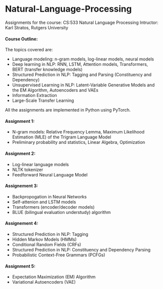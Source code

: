 # Natural-Language-Processing

Assignments for the course: CS:533 Natural Language Processing
Intructor: Karl Stratos, Rutgers University

#### Course Outline:
The topics covered are: 
* Language modeling: n-gram models, log-linear models, neural models
* Deep learning in NLP: RNN, LSTM, Attention models, Transformers, BERT (transfer knowledge models)
* Structured Prediction in NLP: Tagging and Parsing (Constituency and Dependency)
* Unsupervised Learning in NLP: Latent-Variable Generative Models and the EM Algorithm, Autoencoders and VAEs
* Information Extraction
* Large-Scale Transfer Learning 


All the assignments are implemented in Python using PyTorch. 

#### Assignment 1: 
* N-gram models: Relative Frequency Lemma, Maximum Likelihood Estimation (MLE) of the Trigram Language Model
* Preliminary probability and statistics, Linear Algebra, Optimization

#### Assignment 2:
* Log-linear language models
* NLTK tokenizer
* Feedforward Neural Language Model

#### Assignement 3: 
* Backpropogation in Neural Networks
* Self-attenion and LSTM models
* Transformers (encoder/decoder models)
* BLUE (bilingual evaluation understudy) algorithm

#### Assignement 4:
* Structured Prediction in NLP: Tagging
* Hidden Markov Models (HMMs)
* Conditional Random Fields (CRFs)
* Structured Prediction in NLP: Constituency and Dependency Parsing
* Probabilistic Context-Free Grammars (PCFGs)

#### Assignment 5:
* Expectation Maximization (EM) Algorithm
* Variational Autoencoders (VAE)
